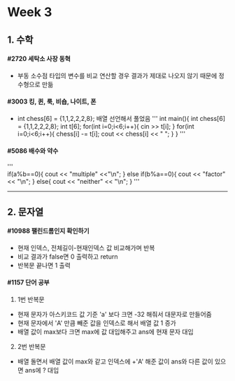 # Week 3

## 1. 수학
#### #2720 세탁소 사장 동혁
- 부동 소수점 타입의 변수를 비교 연산할 경우 결과가 제대로 나오지 않기 때문에 정수형으로 만듦

#### #3003 킹, 퀸, 룩, 비숍, 나이트, 폰
- int chess[6] = {1,1,2,2,2,8}; 배열 선언해서 풀었음
'''
int main(){
	int chess[6] = {1,1,2,2,2,8};
	int t[6];
	for(int i=0;i<6;i++){
		cin >> t[i];
	}
	for(int i=0;i<6;i++){
		chess[i] -= t[i];
		cout << chess[i] << " ";
	}
}
'''

#### #5086 배수와 약수
'''       
if(a%b==0){
    cout << "multiple" <<"\n";
 }
else if(b%a==0){
     cout << "factor" << "\n";
 }
 else{
     cout << "neither" << "\n";
 }
'''
    
---

## 2. 문자열
#### #10988 팰린드롬인지 확인하기
- 현재 인덱스, 전체길이-현재인덱스 값 비교해가며 반복
- 비교 결과가 false면 0 출력하고 return
- 반복문 끝나면 1 출력

#### #1157 단어 공부
1. 1번 반복문
- 현재 문자가 아스키코드 값 기준 'a' 보다 크면 -32 해줘서 대문자로 만들어줌
- 현재 문자에서 'A' 만큼 빼준 값을 인덱스로 해서 배열 값 1 증가
- 배열 값이 max보다 크면 max에 값 대입해주고 ans에 현재 문자 대입
2. 2번 반복문
- 배열 돌면서 배열 값이 max와 같고 인덱스에 +'A' 해준 값이 ans와 다른 값이 있으면 ans에 ? 대입


